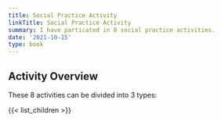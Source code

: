 ```yaml
---
title: Social Practice Activity
linkTitle: Social Practice Activity
summary: I have particated in 8 social practice activities.
date: '2021-10-15'
type: book
---
```


## Activity Overview

These 8 activities can be divided into 3 types:

{{< list_children >}}



